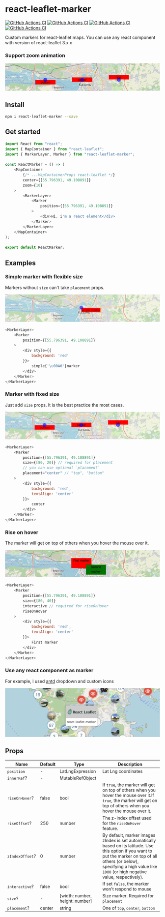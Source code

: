 # react-leaflet-marker
[![GitHub Actions CI](https://img.shields.io/npm/v/react-leaflet-marker.svg)](https://www.npmjs.com/package/react-leaflet-marker)
[![GitHub Actions CI](https://badgen.net/npm/types/react-leaflet-marker)](https://npmjs.org/package/react-leaflet-marker)
[![GitHub Actions CI](https://github.com/holytrips/react-leaflet-marker/actions/workflows/ci.yml/badge.svg)](https://github.com/holytrips/react-leaflet-marker/actions/workflows/ci.yml)
[![GitHub Actions CI](https://img.shields.io/github/license/holytrips/react-leaflet-marker.svg)](https://github.com/holytrips/react-leaflet-marker/blob/master/LICENSE)

Custom markers for react-leaflet maps.
You can use any react component with version of react-leaflet 3.x.x

### Support zoom animation
![animation](.github/images/animation.gif)

## Install
```sh
npm i react-leaflet-marker --save
```

## Get started

```javascript
import React from "react";
import { MapContainer } from "react-leaflet";
import { MarkerLayer, Marker } from "react-leaflet-marker";

const ReactMarker = () => (
    <MapContainer
        {/* ...MapContainerProps react-leaflet */}
        center={[55.796391, 49.108891]}
        zoom={10}
    >
        <MarkerLayer>
            <Marker
                position={[55.796391, 49.108891]}
            >
                <div>Hi, i'm a react element</div>
            </Marker>
        </MarkerLayer>
    </MapContainer>
);

export default ReactMarker;
```
## Examples

### Simple marker with flexible size
Markers without `size` can't take `placement` props.

![simple](.github/images/simple.png)
```javascript
<MarkerLayer>
    <Marker
        position={[55.796391, 49.108891]}
    >
        <div style={{
            background: 'red'
        }}>
            simple{'\u00A0'}marker
        </div>
    </Marker>
</MarkerLayer>
```

### Marker with fixed size
Just add `size` props. It is the best practice the most cases.

![placement](.github/images/placement.png)
```javascript
<MarkerLayer>
    <Marker
        position={[55.796391, 49.108891]}
        size={[80, 20]} // required for placement
        // you can use optional `placement`
        placement="center" // "top", "bottom"
    >
        <div style={{
            background: 'red',
            textAlign: 'center'
        }}>
            center
        </div>
    </Marker>
</MarkerLayer>
```

### Rise on hover
The marker will get on top of others when you hover the mouse over it.

![rise on hover](.github/images/rise_on_hover.gif)
```javascript
<MarkerLayer>
    <Marker
        position={[55.796391, 49.108891]}
        size={[80, 40]}
        interactive // required for riseOnHover
        riseOnHover
    >
        <div style={{
            background: 'red',
            textAlign: 'center'
        }}>
            First marker
        </div>
    </Marker>
</MarkerLayer>
```

### Use any react component as marker

For example, I used [antd](https://github.com/ant-design/ant-design/) dropdown and custom icons

![cover](.github/images/cover.png)

## Props

| Name       | Default                       | Type                                                                                                                      | Description |
| ---------- | ----------------------------- | -------------------------------------------------------------------------------------------------------------------------------- | --- |
| `position`   | - | LatLngExpression | Lat Lng coordinates |
| `innerRef`?  | - | MutableRefObject |  |
| `riseOnHover`? | false | bool | If `true`, the marker will get on top of others when you hover the mouse over it.If `true`, the marker will get on top of others when you hover the mouse over it. |
| `riseOffset`? | 250 | number | The z-index offset used for the `riseOnHover` feature. |
| `zIndexOffset`? | 0 | number | By default, marker images zIndex is set automatically based on its latitude. Use this option if you want to put the marker on top of all others (or below), specifying a high value like `1000` (or high negative value, respectively). |
| `interactive`? | false | bool | If set `false`, the marker won't respond to mouse |
| `size`? | - | [width: number, height: number] | Size marker. Required for `placement` |
| `placement`? | center | string | One of `top`, `center`, `bottom` |